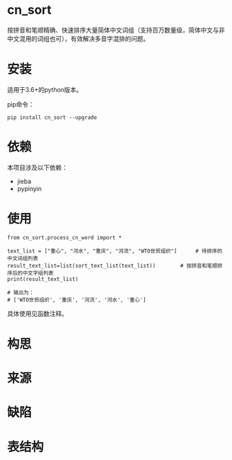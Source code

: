 ﻿# cn_sort

按拼音和笔顺精确、快速排序大量简体中文词组（支持百万数量级，简体中文与非中文混用的词组也可），有效解决多音字混排的问题。

# 安装

适用于3.6+的python版本。

pip命令：

```
pip install cn_sort --upgrade
```

# 依赖
本项目涉及以下依赖：
+ jieba
+ pypinyin



# 使用

```
from cn_sort.process_cn_word import *

text_list = ["重心", "河水", "重庆", "河流", "WTO世贸组织"]      # 待排序的中文词组列表
result_text_list=list(sort_text_list(text_list))        # 按拼音和笔顺排序后的中文字组列表
print(result_text_list)

# 输出为：
# ['WTO世贸组织', '重庆', '河流', '河水', '重心']
```

具体使用见函数注释。

# 构思

# 来源

# 缺陷

# 表结构
